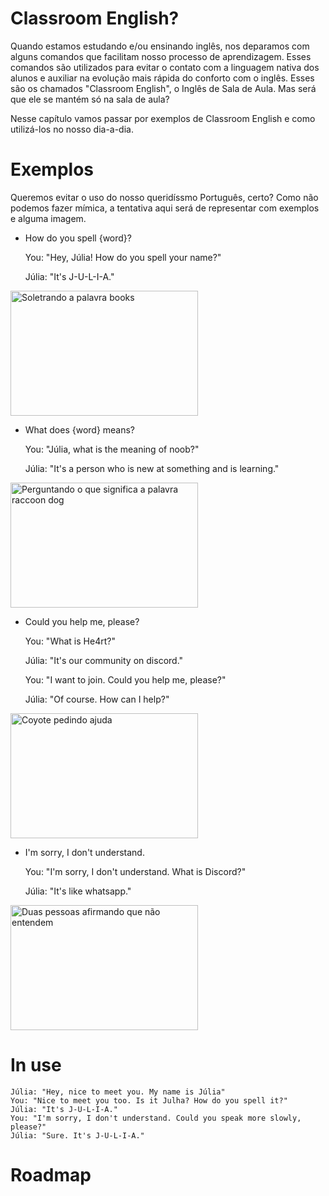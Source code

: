 # Classroom English?

Quando estamos estudando e/ou ensinando inglês, nos deparamos com alguns comandos que facilitam nosso processo de aprendizagem. Esses comandos são utilizados para evitar o contato com a linguagem nativa dos alunos e auxiliar na evolução mais rápida do conforto com o inglês. Esses são os chamados "Classroom English", o Inglês de Sala de Aula. Mas será que ele se mantém só na sala de aula?

Nesse capítulo vamos passar por exemplos de Classroom English e como utilizá-los no nosso dia-a-dia. 

# Exemplos

Queremos evitar o uso do nosso queridíssmo Português, certo? Como não podemos fazer mímica, a tentativa aqui será de representar com exemplos e alguma imagem.

- How do you spell {word}?

    You: "Hey, Júlia! How do you spell your name?"
    
    Júlia: "It's J-U-L-I-A."

<img src="https://static.vecteezy.com/system/resources/previews/000/699/779/non_2x/spelling-word-scramble-vector.jpg" alt="Soletrando a palavra books" width="300" height="200">
        
 - What does {word} means?

    You: "Júlia, what is the meaning of noob?"

    Júlia: "It's a person who is new at something and is learning."

<img src="https://previews.123rf.com/images/artursz/artursz1809/artursz180917854/108645772-writing-note-showing-what-does-it-mean-question-business-photo-showcasing-give-me-the-meaning-of-som.jpg" alt="Perguntando o que significa a palavra raccoon dog" width="300" height="200">

- Could you help me, please?

    You: "What is He4rt?"

    Júlia: "It's our community on discord."

    You: "I want to join. Could you help me, please?"

    Júlia: "Of course. How can I help?"

<img src="https://encrypted-tbn0.gstatic.com/images?q=tbn%3AANd9GcRTfbC8wiCspt4B5eJ1RoklOXesWk9rVGUR8w&usqp=CAU" alt="Coyote pedindo ajuda" width="300" height="200">

- I'm sorry, I don't understand.

    You: "I'm sorry, I don't understand. What is Discord?"

    Júlia: "It's like whatsapp." 

<img src="https://media1.tenor.com/images/838380c93482db5666c903494b1f3229/tenor.gif?itemid=3528796" alt="Duas pessoas afirmando que não entendem" width="300" height="200">
    
# In use


    Júlia: "Hey, nice to meet you. My name is Júlia"
    You: "Nice to meet you too. Is it Julha? How do you spell it?"
    Júlia: "It's J-U-L-I-A."
    You: "I'm sorry, I don't understand. Could you speak more slowly, please?"
    Júlia: "Sure. It's J-U-L-I-A."

# Roadmap
